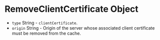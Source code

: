 # RemoveClientCertificate Object

* `type` String - `clientCertificate`.
* `origin` String - Origin of the server whose associated client certificate must be removed from the cache.
